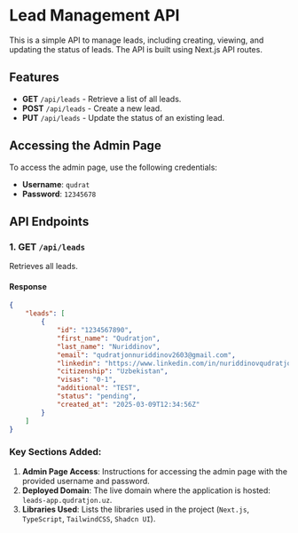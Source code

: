 # Lead Management API

This is a simple API to manage leads, including creating, viewing, and updating the status of leads. The API is built using Next.js API routes.

## Features

- **GET** `/api/leads` - Retrieve a list of all leads.
- **POST** `/api/leads` - Create a new lead.
- **PUT** `/api/leads` - Update the status of an existing lead.

## Accessing the Admin Page

To access the admin page, use the following credentials:

- **Username**: `qudrat`
- **Password**: `12345678`

## API Endpoints

### 1. **GET** `/api/leads`

Retrieves all leads.

#### Response

```json
{
    "leads": [
        {
            "id": "1234567890",
            "first_name": "Qudratjon",
            "last_name": "Nuriddinov",
            "email": "qudratjonnuriddinov2603@gmail.com",
            "linkedin": "https://www.linkedin.com/in/nuriddinovqudratjon",
            "citizenship": "Uzbekistan",
            "visas": "0-1",
            "additional": "TEST",
            "status": "pending",
            "created_at": "2025-03-09T12:34:56Z"
        }
    ]
}
```

### Key Sections Added:

1. **Admin Page Access**: Instructions for accessing the admin page with the provided username and password.
2. **Deployed Domain**: The live domain where the application is hosted: `leads-app.qudratjon.uz`.
3. **Libraries Used**: Lists the libraries used in the project (`Next.js`, `TypeScript`, `TailwindCSS`, `Shadcn UI`).
